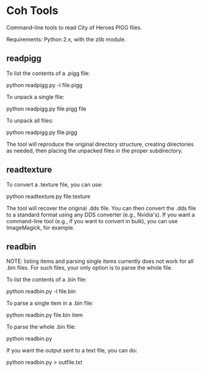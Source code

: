 Coh Tools
=====

Command-line tools to read City of Heroes PIGG files.

Requirements: Python 2.x, with the zlib module.


readpigg
--------

To list the contents of a .pigg file:

python readpigg.py -l file.pigg

To unpack a single file:

python readpigg.py file.pigg file

To unpack all files:

python readpigg.py file.pigg

The tool will reproduce the original directory structure,
creating directories as needed, then placing the unpacked
files in the proper subdirectory.


readtexture
-----------

To convert a .texture file, you can use:

python readtexture.py file.texture

The tool will recover the original .dds file. You can
then convert the .dds file to a standard format using any
DDS converter (e.g., Nvidia's). If you want a command-line
tool (e.g., if you want to convert in bulk), you can use
ImageMagick, for example.


readbin
-------

NOTE: listing items and parsing single items currently does not
work for all .bin files. For such files, your only option is to
parse the whole file.

To list the contents of a .bin file:

python readbin.py -l file.bin

To parse a single item in a .bin file:

python readbin.py file.bin item

To parse the whole .bin file:

python readbin.py

If you want the output sent to a text file, you can do:

python readbin.py > outfile.txt
